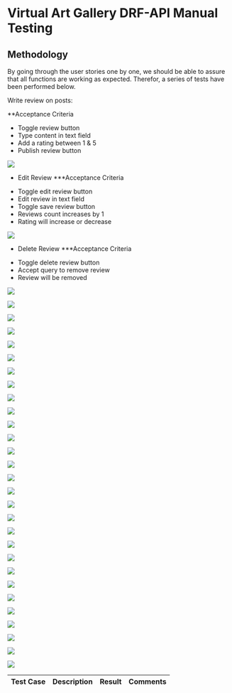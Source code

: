 # Virtual Art Gallery DRF-API Manual Testing

## Methodology

By going through the user stories one by one, we should be able to assure that all functions are working as expected.
Therefor, a series of tests have been performed below.

Write review on posts:

**Acceptance Criteria
- Toggle review button
- Type content in text field
- Add a rating between 1 & 5
- Publish review button

<p>
    <img src="documentation/testing/review/review_content_400.png">
</p>

* Edit Review
***Acceptance Criteria

 - Toggle edit review button
 - Edit review in text field
 - Toggle save review button
 - Reviews count increases by 1
 - Rating will increase or decrease

<p>
    <img src="documentation/testing/review/review_content_rating_201.png">
</p>

* Delete Review
***Acceptance Criteria

- Toggle delete review button
- Accept query to remove review
- Review will be removed

<p>
    <img src="documentation/testing/review/review_delete_204.png">
</p>

<p>
    <img src="documentation/testing/review/review_content_400.png">
</p>

<p>
    <img src="documentation/testing/review/revirew_rating_400.png">
</p>

<p>
    <img src="documentation/testing/review/review_edit_content_rating_200.png">
</p>

<p>
    <img src="documentation/testing/review/post_review_all_201.png">
</p>

<p>
    <img src="documentation/testing/authorization/login_405.png">
</p>

<p>
    <img src="documentation/testing/authorization/logout_200.png">
</p>

<p>
    <img src="documentation/testing/authorization/passwor_reset_405.png">
</p>

<p>
    <img src="documentation/testing/authorization/password_change_200.png">
</p>

<p>
    <img src="documentation/testing/authorization/password_change_400.png">
</p>

<p>
    <img src="documentation/testing/authorization/password_reset_200.png">
</p>

<p>
    <img src="documentation/testing/authorization/password_reset_400.png">
</p>

<p>
    <img src="documentation/testing/authorization/register_201.png">
</p>

<p>
    <img src="documentation/testing/authorization/register_405.png">
</p>

<p>
    <img src="documentation/testing/followers/follower_create_201.png">
</p>

<p>
    <img src="documentation/testing/followers/follower_delete_204.png">
</p>

<p>
    <img src="documentation/testing/likes/likes_200.png">
</p>

<p>
    <img src="documentation/testing/likes/likes_201.png">
</p>

<p>
    <img src="documentation/testing/likes/likes_204.png">
</p>

<p>
    <img src="documentation/testing/posts/post_.png">
</p>

<p>
    <img src="documentation/testing/posts/post_create_all.png">
</p>

<p>
    <img src="documentation/testing/posts/post_delete_204.png">
</p>

<p>
    <img src="documentation/testing/posts/post_edit_all_200.png">
</p>

<p>
    <img src="documentation/testing/posts/post_title_201.png">
</p>

<p>
    <img src="documentation/testing/profiles/Screenshot (339).png">
</p>

<p>
    <img src="documentation/testing/profiles/Screenshot (340).png">
</p>
<p>
    <img src="documentation/testing/profiles/Screenshot (341).png">
</p>

<p>
    <img src="documentation/testing/profiles/Screenshot (342).png">
</p>

<p>
    <img src="documentation/testing/profiles/Screenshot (343).png">
</p>

| Test Case | Description | Result | Comments |
|-----------|-------------|--------|----------|